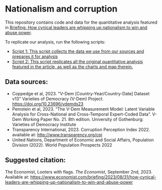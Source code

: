 # Nationalism and corruption

This repository contains code and data for the quantitative analysis featured in [Briefing: How cynical leaders are whipping up nationalism to win and abuse power](https://www.economist.com/briefing/2023/08/31/how-cynical-leaders-are-whipping-up-nationalism-to-win-and-abuse-power). 

To replicate our analysis, run the following scripts:

* [Script 1: This script collects the data we use from our sources and prepares it for analysis](./scripts/01.get_data.R)
* [Script 2: This script replicates all the original quantitative analysis featured in the article, as well as the charts and map therein.](./scripts/02.analysis.R)

## Data sources:
* Coppedge et al, 2023. "V-Dem [Country-Year/Country-Date] Dataset v13" Varieties of Democracy (V-Dem) Project. https://doi.org/10.23696/vdemds23
* Pemstein et al, 2023. “The V-Dem Measurement Model: Latent Variable Analysis for Cross-National and Cross-Temporal Expert-Coded Data”. V-Dem Working Paper No. 21. 8th edition. University of Gothenburg: Varieties of Democracy Institute
* Transparency International, 2023. Corruption Perception Index 2022. available at: http://www.transparency.org/cpi
* United Nations, Department of Economic and Social Affairs, Population Division (2022). World Population Prospects 2022

## Suggested citation:
The Economist, Looters with flags. _The Economist_, September 2nd, 2023. Available at: https://www.economist.com/briefing/2023/08/31/how-cynical-leaders-are-whipping-up-nationalism-to-win-and-abuse-power
